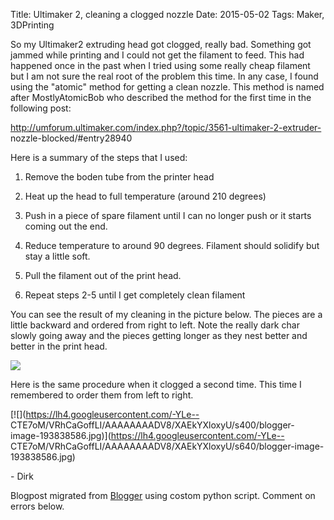 Title: Ultimaker 2, cleaning a clogged nozzle
Date: 2015-05-02
Tags: Maker, 3DPrinting

So my Ultimaker2 extruding head got clogged, really bad.  Something got jammed
while printing and I could not get the filament to feed.  This had happened
once in the past when I tried using some really cheap filament but I am not
sure the real root of the problem this time.  In any case, I found using the
"atomic" method for getting a clean nozzle. This method is named after
MostlyAtomicBob who described the method for the first time in the following
post:

  

http://umforum.ultimaker.com/index.php?/topic/3561-ultimaker-2-extruder-
nozzle-blocked/#entry28940

  

Here is a summary of the steps that I used:

  

1) Remove the boden tube from the printer head

2) Heat up the head to full temperature (around 210 degrees)

3) Push in a piece of spare filament until I can no longer push or it starts
coming out the end.

4) Reduce temperature to around 90 degrees. Filament should solidify but stay
a little soft.

5) Pull the filament out of the print head.

6) Repeat steps 2-5 until I get completely clean filament

  

You can see the result of my cleaning in the picture below. The pieces are a
little backward and ordered from right to left.  Note the really dark char
slowly going away and the pieces getting longer as they nest better and better
in the print head.

  

  

[![](http://2.bp.blogspot.com/-XR1q8abGIBQ/VKDAa7uUlsI/AAAAAAAADNU/H9zDCR60fxI/s1600/IMG_2048.jpg)](http://2.bp.blogspot.com/-XR1q8abGIBQ/VKDAa7uUlsI/AAAAAAAADNU/H9zDCR60fxI/s1600/IMG_2048.jpg)

  

Here is the same procedure when it clogged a second time. This time I
remembered to order them from left to right.  

  

[![](https://lh4.googleusercontent.com/-YLe--
CTE7oM/VRhCaGoffLI/AAAAAAAADV8/XAEkYXloxyU/s400/blogger-
image-193838586.jpg)](https://lh4.googleusercontent.com/-YLe--
CTE7oM/VRhCaGoffLI/AAAAAAAADV8/XAEkYXloxyU/s640/blogger-image-193838586.jpg)

  
\- Dirk

Blogpost migrated from [Blogger](https://apprenticemaker.blogspot.com/2014/12/ultimaker-2-cleaning-clogged-nozzle.html) using costom python script. Comment on errors below.
